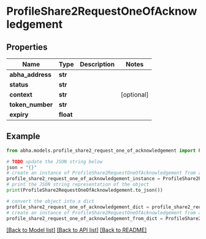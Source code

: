 # ProfileShare2RequestOneOfAcknowledgement


## Properties

Name | Type | Description | Notes
------------ | ------------- | ------------- | -------------
**abha_address** | **str** |  | 
**status** | **str** |  | 
**context** | **str** |  | [optional] 
**token_number** | **str** |  | 
**expiry** | **float** |  | 

## Example

```python
from abha.models.profile_share2_request_one_of_acknowledgement import ProfileShare2RequestOneOfAcknowledgement

# TODO update the JSON string below
json = "{}"
# create an instance of ProfileShare2RequestOneOfAcknowledgement from a JSON string
profile_share2_request_one_of_acknowledgement_instance = ProfileShare2RequestOneOfAcknowledgement.from_json(json)
# print the JSON string representation of the object
print(ProfileShare2RequestOneOfAcknowledgement.to_json())

# convert the object into a dict
profile_share2_request_one_of_acknowledgement_dict = profile_share2_request_one_of_acknowledgement_instance.to_dict()
# create an instance of ProfileShare2RequestOneOfAcknowledgement from a dict
profile_share2_request_one_of_acknowledgement_from_dict = ProfileShare2RequestOneOfAcknowledgement.from_dict(profile_share2_request_one_of_acknowledgement_dict)
```
[[Back to Model list]](../README.md#documentation-for-models) [[Back to API list]](../README.md#documentation-for-api-endpoints) [[Back to README]](../README.md)


